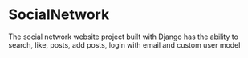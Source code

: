# SocialNetwork



The social network website project built with Django has the ability to search, like, posts, add posts, login with email and custom user model
